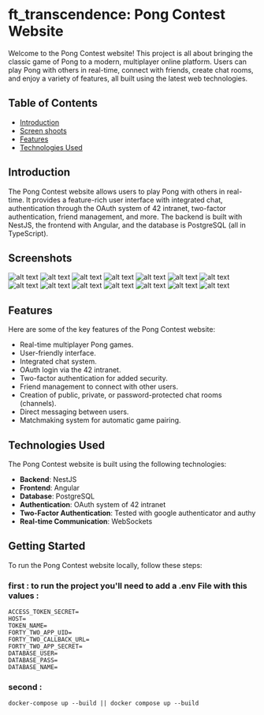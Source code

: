# ft_transcendence:  Pong Contest Website

Welcome to the Pong Contest website! This project is all about bringing the classic game of Pong to a modern, multiplayer online platform. Users can play Pong with others in real-time, connect with friends, create chat rooms, and enjoy a variety of features, all built using the latest web technologies.

## Table of Contents

- [Introduction](#introduction)
- [Screen shoots](#screen)
- [Features](#features)
- [Technologies Used](#technologies-used)

## Introduction

The Pong Contest website allows users to play Pong with others in real-time. It provides a feature-rich user interface with integrated chat, authentication through the OAuth system of 42 intranet, two-factor authentication, friend management, and more. The backend is built with NestJS, the frontend with Angular, and the database is PostgreSQL (all in TypeScript).



## Screenshots

![alt text](https://github.com/EVBLOOD/ft_transcendence/blob/main/imgs/2FA.png)
![alt text](https://github.com/EVBLOOD/ft_transcendence/blob/main/imgs/404%20page.png)
![alt text](https://github.com/EVBLOOD/ft_transcendence/blob/main/imgs/Chat%20-%20Channels%20(1).png)
![alt text](https://github.com/EVBLOOD/ft_transcendence/blob/main/imgs/Chat%20-%20Channels.png)
![alt text](https://github.com/EVBLOOD/ft_transcendence/blob/main/imgs/Chat%20-%20DM.png)
![alt text](https://github.com/EVBLOOD/ft_transcendence/blob/main/imgs/Game.png)
![alt text](https://github.com/EVBLOOD/ft_transcendence/blob/main/imgs/Invite%20-%20Channels.png)
![alt text](https://github.com/EVBLOOD/ft_transcendence/blob/main/imgs/Profile%20(1).png)
![alt text](https://github.com/EVBLOOD/ft_transcendence/blob/main/imgs/Profile%20(2).png)
![alt text](https://github.com/EVBLOOD/ft_transcendence/blob/main/imgs/Profile%20(3).png)
![alt text](https://github.com/EVBLOOD/ft_transcendence/blob/main/imgs/Profile.png)
![alt text](https://github.com/EVBLOOD/ft_transcendence/blob/main/imgs/Settings.png)
![alt text](https://github.com/EVBLOOD/ft_transcendence/blob/main/imgs/box%20list%20profile.png)
![alt text](https://github.com/EVBLOOD/ft_transcendence/blob/main/imgs/load%20page.png)




## Features

Here are some of the key features of the Pong Contest website:

- Real-time multiplayer Pong games.
- User-friendly interface.
- Integrated chat system.
- OAuth login via the 42 intranet.
- Two-factor authentication for added security.
- Friend management to connect with other users.
- Creation of public, private, or password-protected chat rooms (channels).
- Direct messaging between users.
- Matchmaking system for automatic game pairing.

## Technologies Used

The Pong Contest website is built using the following technologies:

- **Backend**: NestJS
- **Frontend**: Angular
- **Database**: PostgreSQL
- **Authentication**: OAuth system of 42 intranet
- **Two-Factor Authentication**: Tested with google authenticator and authy
- **Real-time Communication**: WebSockets

## Getting Started

To run the Pong Contest website locally, follow these steps:

### first : to run the project you'll need to add a .env File with this values : 
```
ACCESS_TOKEN_SECRET=
HOST=
TOKEN_NAME=
FORTY_TWO_APP_UID=
FORTY_TWO_CALLBACK_URL=
FORTY_TWO_APP_SECRET=
DATABASE_USER=
DATABASE_PASS=
DATABASE_NAME=
```
### second  : 
```
docker-compose up --build || docker compose up --build
```
